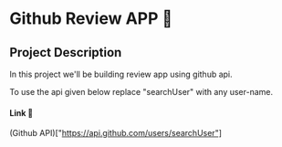 # Github Review APP 🚀

## Project Description

In this project we'll be building review app using github api.

To use the api given below replace "searchUser" with any user-name.

#### Link 🔗
(Github API)["https://api.github.com/users/searchUser"]
